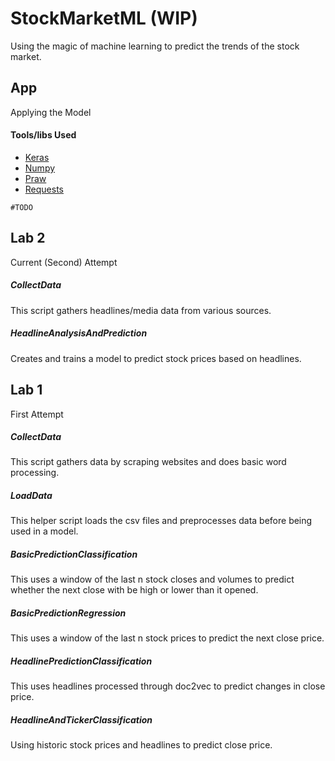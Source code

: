 # StockMarketML (WIP)

Using the magic of machine learning to predict the trends of the stock market.

## App

Applying the Model

#### Tools/libs Used
* [Keras](https://keras.io/)
* [Numpy](http://www.numpy.org/)
* [Praw](https://praw.readthedocs.io/en/latest/)
* [Requests](http://docs.python-requests.org/en/master/)

```#TODO```

## Lab 2

Current (Second) Attempt

##### CollectData

This script gathers headlines/media data from various sources.

##### HeadlineAnalysisAndPrediction

Creates and trains a model to predict stock prices based on headlines.

## Lab 1

First Attempt

##### CollectData

This script gathers data by scraping websites and does basic word processing.

##### LoadData

This helper script loads the csv files and preprocesses data before being used in a model.

##### BasicPredictionClassification

This uses a window of the last n stock closes and volumes to predict whether the next close with be high or lower than it opened.

##### BasicPredictionRegression

This uses a window of the last n stock prices to predict the next close price.

##### HeadlinePredictionClassification

This uses headlines processed through doc2vec to predict changes in close price.

##### HeadlineAndTickerClassification

Using historic stock prices and headlines to predict close price.

